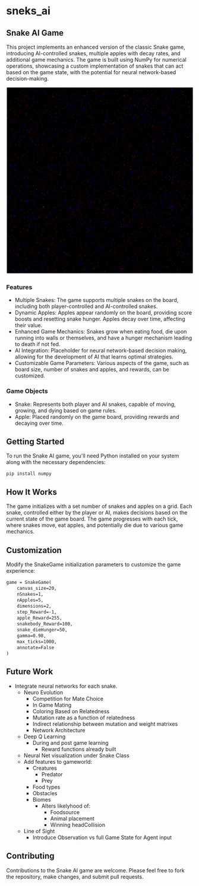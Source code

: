 # sneks_ai

## Snake AI Game
This project implements an enhanced version of the classic Snake game, introducing AI-controlled snakes, multiple apples with decay rates, and additional game mechanics. The game is built using NumPy for numerical operations, showcasing a custom implementation of snakes that can act based on the game state, with the potential for neural network-based decision-making.

![Figure of a game initialized with a board size of 505x505, 1555 apples, and 703 snakes (The "other" snakes are blue, while the snake in question is green).](/assets/images/init_canvas505_nApples1555_nSnakes703.png)

### Features
+ Multiple Snakes: The game supports multiple snakes on the board, including both player-controlled and AI-controlled snakes.
+ Dynamic Apples: Apples appear randomly on the board, providing score boosts and resetting snake hunger. Apples decay over time, affecting their value.
+ Enhanced Game Mechanics: Snakes grow when eating food, die upon running into walls or themselves, and have a hunger mechanism leading to death if not fed.
+ AI Integration: Placeholder for neural network-based decision making, allowing for the development of AI that learns optimal strategies.
+ Customizable Game Parameters: Various aspects of the game, such as board size, number of snakes and apples, and rewards, can be customized.

### Game Objects
+ Snake: Represents both player and AI snakes, capable of moving, growing, and dying based on game rules.
+ Apple: Placed randomly on the game board, providing rewards and decaying over time.

## Getting Started
To run the Snake AI game, you'll need Python installed on your system along with the necessary dependencies:
```
pip install numpy
```

## How It Works
The game initializes with a set number of snakes and apples on a grid. Each snake, controlled either by the player or AI, makes decisions based on the current state of the game board. The game progresses with each tick, where snakes move, eat apples, and potentially die due to various game mechanics.

## Customization
Modify the SnakeGame initialization parameters to customize the game experience:
```
game = SnakeGame(
    canvas_size=20, 
    nSnakes=1, 
    nApples=5, 
    dimensions=2, 
    step_Reward=-1, 
    apple_Reward=255, 
    snakebody_Reward=100, 
    snake_dieHunger=50, 
    gamma=0.98, 
    max_ticks=1000, 
    annotate=False
)
```

## Future Work
+ Integrate neural networks for each snake.
    - Neuro Evolution
        - Competition for Mate Choice
        - In Game Mating
        - Coloring Based on Relatedness
        - Mutation rate as a function of relatedness
        - Indirect relationship between mutation and weight matrixes
        - Network Architecture
    - Deep Q Learning
        - During and post game learning
            - Reward functions already built
    - Neural Net visualization under Snake Class
    - Add features to gameworld:
        - Creatures 
            - Predator
            - Prey
        - Food types 
        - Obstacles
        - Biomes
            - Alters likelyhood of:
                - Foodsource
                - Animal placement
                - Winning headCollision
    - Line of Sight
        - Introduce Observation vs full Game State for Agent input

## Contributing
Contributions to the Snake AI game are welcome. Please feel free to fork the repository, make changes, and submit pull requests.